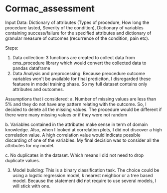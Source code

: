 # Cormac_assessment
Input Data: Dictionary of attributes (Types of procedure, How long the procedure lasted, Severity of the condition), Dictionary of variables containing success/failure for the specified attributes and dictionary of granular measure of outcomes (recurrence of the condition, pain etc).

Steps:
1. Data collection: 3 functions are created to collect data from cms_procedure library which would convert the collected data to pandas dataframe
2. Data Analysis and preprocessing: Because preocedure outcome variables won't be available for final prediciton, I disregarded these featuere in model training phase. So my full dataset contains only attributes and outcomes.
  
  Assumptions that i considered: a. Number of missing values are less than 5% and they do not have any pattern relating with the outcome. So, I decided to delete all the missing values. The procedure would be different if there were many missing values or if they were not random
  
  b. Variables contained in the attributes make sense in term of domain knowledge. Also, when I looked at correlation plots, I did not discover a high correlation value. A high correlation value would indicate possible discarding of one of the variables. My final decision was to consider all the attributes for my model.
  
  c. No duplicates in the dataset. Which means I did not need to drop duplicate values.
  
3. Model building: This is a binary classification task. The choice could be using a logstic regression model, k nearest neighbor or a tree based model. Because the statement did not require to use several models, I will stick with one.
  
  
